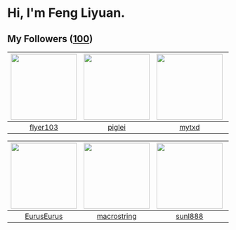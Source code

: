 # Hi, I'm Feng Liyuan.

## My Followers ([100](https://github.com/SunRunAway?tab=followers))

| <img src="https://avatars.githubusercontent.com/u/829039?v=4" width="150" height="150" /> | <img src="https://avatars.githubusercontent.com/u/731266?v=4" width="150" height="150" /> | <img src="https://avatars.githubusercontent.com/u/43415053?v=4" width="150" height="150" /> | <img src="https://avatars.githubusercontent.com/u/1506474?v=4" width="150" height="150" /> |
| :---------------------------------------------------------------------------------------: | :---------------------------------------------------------------------------------------: | :-----------------------------------------------------------------------------------------: | :----------------------------------------------------------------------------------------: |
|                          [flyer103](https://github.com/flyer103)                          |                            [piglei](https://github.com/piglei)                            |                              [mytxd](https://github.com/mytxd)                              |                          [tcmichael](https://github.com/tcmichael)                         |

| <img src="https://avatars.githubusercontent.com/u/14977542?v=4" width="150" height="150" /> | <img src="https://avatars.githubusercontent.com/u/35601156?v=4" width="150" height="150" /> | <img src="https://avatars.githubusercontent.com/u/9254545?v=4" width="150" height="150" /> | <img src="https://avatars.githubusercontent.com/u/10383?v=4" width="150" height="150" /> |
| :-----------------------------------------------------------------------------------------: | :-----------------------------------------------------------------------------------------: | :----------------------------------------------------------------------------------------: | :--------------------------------------------------------------------------------------: |
|                         [EurusEurus](https://github.com/EurusEurus)                         |                        [macrostring](https://github.com/macrostring)                        |                            [sunl888](https://github.com/sunl888)                           |                       [shaobin0604](https://github.com/shaobin0604)                      |